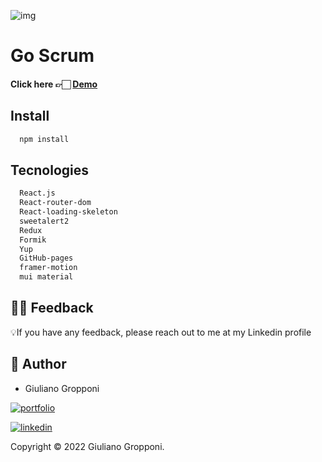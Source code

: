 ![img](https://i.imgur.com/cApfTPl.png)
# Go Scrum


 #### Click here 👉🏻 [Demo](https://ggrop.github.io/Goscrum/)

## Install

```bash
  npm install
```

## Tecnologies


```bash
  React.js
  React-router-dom
  React-loading-skeleton
  sweetalert2
  Redux
  Formik
  Yup
  GitHub-pages
  framer-motion
  mui material
```

## 🤲🏻 Feedback

💡If you have any feedback, please reach out to me at my Linkedin profile

## 👤 Author

 - Giuliano Gropponi
 
[![portfolio](https://img.shields.io/badge/my_portfolio-000?style=for-the-badge&logo=ko-fi&logoColor=white)](https://github.com/GGrop)

[![linkedin](https://img.shields.io/badge/linkedin-0A66C2?style=for-the-badge&logo=linkedin&logoColor=white)](https://www.linkedin.com/in/giuliano-gropponi/)

Copyright © 2022 Giuliano Gropponi.

